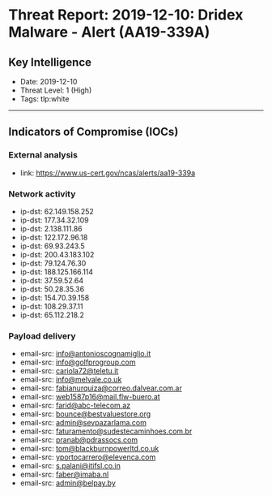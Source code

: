 # Threat Report: 2019-12-10: Dridex Malware - Alert (AA19-339A)


## Key Intelligence
* Date: 2019-12-10
* Threat Level: 1 (High)
* Tags: tlp:white

---

## Indicators of Compromise (IOCs)
### External analysis
* link: https://www.us-cert.gov/ncas/alerts/aa19-339a

### Network activity
* ip-dst: 62.149.158.252
* ip-dst: 177.34.32.109
* ip-dst: 2.138.111.86
* ip-dst: 122.172.96.18
* ip-dst: 69.93.243.5
* ip-dst: 200.43.183.102
* ip-dst: 79.124.76.30
* ip-dst: 188.125.166.114
* ip-dst: 37.59.52.64
* ip-dst: 50.28.35.36
* ip-dst: 154.70.39.158
* ip-dst: 108.29.37.11
* ip-dst: 65.112.218.2

### Payload delivery
* email-src: info@antonioscognamiglio.it
* email-src: info@golfprogroup.com
* email-src: cariola72@teletu.it
* email-src: info@melvale.co.uk
* email-src: fabianurquiza@correo.dalvear.com.ar
* email-src: web1587p16@mail.flw-buero.at
* email-src: farid@abc-telecom.az
* email-src: bounce@bestvaluestore.org
* email-src: admin@sevpazarlama.com
* email-src: faturamento@sudestecaminhoes.com.br
* email-src: pranab@pdrassocs.com
* email-src: tom@blackburnpowerltd.co.uk
* email-src: yportocarrero@elevenca.com
* email-src: s.palani@itifsl.co.in
* email-src: faber@imaba.nl
* email-src: admin@belpay.by
